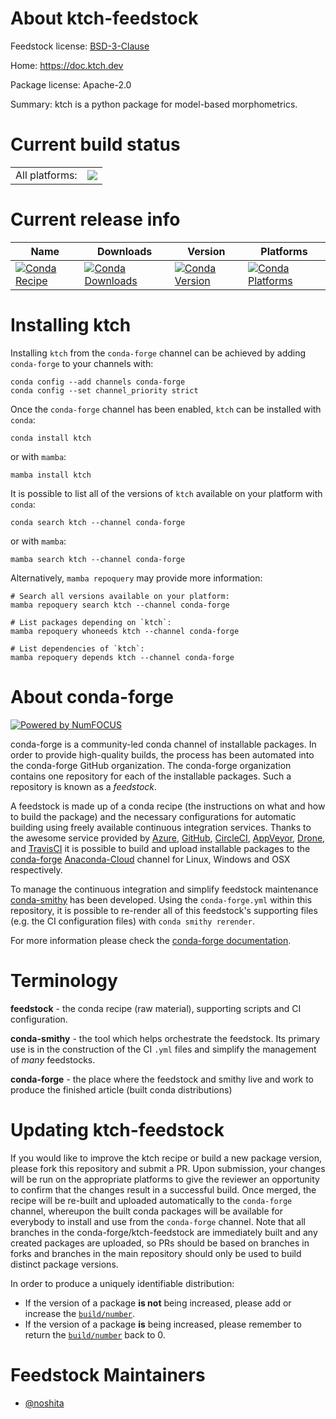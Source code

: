 About ktch-feedstock
====================

Feedstock license: [BSD-3-Clause](https://github.com/conda-forge/ktch-feedstock/blob/main/LICENSE.txt)

Home: https://doc.ktch.dev

Package license: Apache-2.0

Summary: ktch is a python package for model-based morphometrics.

Current build status
====================


<table><tr><td>All platforms:</td>
    <td>
      <a href="https://dev.azure.com/conda-forge/feedstock-builds/_build/latest?definitionId=19721&branchName=main">
        <img src="https://dev.azure.com/conda-forge/feedstock-builds/_apis/build/status/ktch-feedstock?branchName=main">
      </a>
    </td>
  </tr>
</table>

Current release info
====================

| Name | Downloads | Version | Platforms |
| --- | --- | --- | --- |
| [![Conda Recipe](https://img.shields.io/badge/recipe-ktch-green.svg)](https://anaconda.org/conda-forge/ktch) | [![Conda Downloads](https://img.shields.io/conda/dn/conda-forge/ktch.svg)](https://anaconda.org/conda-forge/ktch) | [![Conda Version](https://img.shields.io/conda/vn/conda-forge/ktch.svg)](https://anaconda.org/conda-forge/ktch) | [![Conda Platforms](https://img.shields.io/conda/pn/conda-forge/ktch.svg)](https://anaconda.org/conda-forge/ktch) |

Installing ktch
===============

Installing `ktch` from the `conda-forge` channel can be achieved by adding `conda-forge` to your channels with:

```
conda config --add channels conda-forge
conda config --set channel_priority strict
```

Once the `conda-forge` channel has been enabled, `ktch` can be installed with `conda`:

```
conda install ktch
```

or with `mamba`:

```
mamba install ktch
```

It is possible to list all of the versions of `ktch` available on your platform with `conda`:

```
conda search ktch --channel conda-forge
```

or with `mamba`:

```
mamba search ktch --channel conda-forge
```

Alternatively, `mamba repoquery` may provide more information:

```
# Search all versions available on your platform:
mamba repoquery search ktch --channel conda-forge

# List packages depending on `ktch`:
mamba repoquery whoneeds ktch --channel conda-forge

# List dependencies of `ktch`:
mamba repoquery depends ktch --channel conda-forge
```


About conda-forge
=================

[![Powered by
NumFOCUS](https://img.shields.io/badge/powered%20by-NumFOCUS-orange.svg?style=flat&colorA=E1523D&colorB=007D8A)](https://numfocus.org)

conda-forge is a community-led conda channel of installable packages.
In order to provide high-quality builds, the process has been automated into the
conda-forge GitHub organization. The conda-forge organization contains one repository
for each of the installable packages. Such a repository is known as a *feedstock*.

A feedstock is made up of a conda recipe (the instructions on what and how to build
the package) and the necessary configurations for automatic building using freely
available continuous integration services. Thanks to the awesome service provided by
[Azure](https://azure.microsoft.com/en-us/services/devops/), [GitHub](https://github.com/),
[CircleCI](https://circleci.com/), [AppVeyor](https://www.appveyor.com/),
[Drone](https://cloud.drone.io/welcome), and [TravisCI](https://travis-ci.com/)
it is possible to build and upload installable packages to the
[conda-forge](https://anaconda.org/conda-forge) [Anaconda-Cloud](https://anaconda.org/)
channel for Linux, Windows and OSX respectively.

To manage the continuous integration and simplify feedstock maintenance
[conda-smithy](https://github.com/conda-forge/conda-smithy) has been developed.
Using the ``conda-forge.yml`` within this repository, it is possible to re-render all of
this feedstock's supporting files (e.g. the CI configuration files) with ``conda smithy rerender``.

For more information please check the [conda-forge documentation](https://conda-forge.org/docs/).

Terminology
===========

**feedstock** - the conda recipe (raw material), supporting scripts and CI configuration.

**conda-smithy** - the tool which helps orchestrate the feedstock.
                   Its primary use is in the construction of the CI ``.yml`` files
                   and simplify the management of *many* feedstocks.

**conda-forge** - the place where the feedstock and smithy live and work to
                  produce the finished article (built conda distributions)


Updating ktch-feedstock
=======================

If you would like to improve the ktch recipe or build a new
package version, please fork this repository and submit a PR. Upon submission,
your changes will be run on the appropriate platforms to give the reviewer an
opportunity to confirm that the changes result in a successful build. Once
merged, the recipe will be re-built and uploaded automatically to the
`conda-forge` channel, whereupon the built conda packages will be available for
everybody to install and use from the `conda-forge` channel.
Note that all branches in the conda-forge/ktch-feedstock are
immediately built and any created packages are uploaded, so PRs should be based
on branches in forks and branches in the main repository should only be used to
build distinct package versions.

In order to produce a uniquely identifiable distribution:
 * If the version of a package **is not** being increased, please add or increase
   the [``build/number``](https://docs.conda.io/projects/conda-build/en/latest/resources/define-metadata.html#build-number-and-string).
 * If the version of a package **is** being increased, please remember to return
   the [``build/number``](https://docs.conda.io/projects/conda-build/en/latest/resources/define-metadata.html#build-number-and-string)
   back to 0.

Feedstock Maintainers
=====================

* [@noshita](https://github.com/noshita/)

